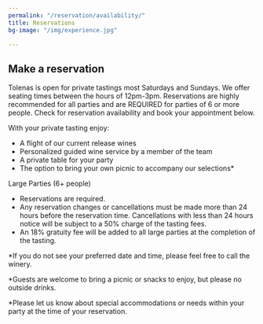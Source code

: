 ```yaml
---
permalink: "/reservation/availability/"
title: Reservations
bg-image: "/img/experience.jpg"

---
```

## Make a reservation

Tolenas is open for private tastings most Saturdays and Sundays. We offer seating times between the hours of 12pm-3pm. Reservations are highly recommended for all parties and are REQUIRED for parties of 6 or more people. Check for reservation availability and book your appointment below.

With your private tasting enjoy:

* A flight of our current release wines
* Personalized guided wine service by a member of the team
* A private table for your party
* The option to bring your own picnic to accompany our selections*

Large Parties (6+ people)

* Reservations are required.
* Any reservation changes or cancellations must be made more than 24 hours before the reservation time. Cancellations with less than 24 hours notice will be subject to a 50% charge of the tasting fees.
* An 18% gratuity fee will be added to all large parties at the completion of the tasting.

\*If you do not see your preferred date and time, please feel free to call the winery.

\*Guests are welcome to bring a picnic or snacks to enjoy, but please no outside drinks.

\*Please let us know about special accommodations or needs within your party at the time of your reservation. 

<div id="c7-content"></div>